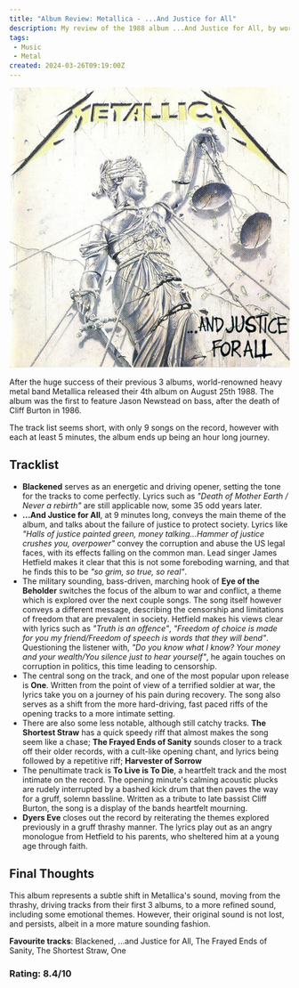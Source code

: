 ```yaml
---
title: "Album Review: Metallica - ...And Justice for All"
description: My review of the 1988 album ...And Justice for All, by world renowned heavy metal band Metallica.
tags:
 - Music
 - Metal
created: 2024-03-26T09:19:00Z
---
```


![Album art for ...And Justice For All by Metallica](/assets/img/metallica-ajfa/albumcover.jpg)

After the huge success of their previous 3 albums, world-renowned heavy metal band Metallica released their 4th album on August 25th 1988. The album was the first to feature Jason Newstead on bass, after the death of Cliff Burton in 1986.

The track list seems short, with only 9 songs on the record, however with each at least 5 minutes, the album ends up being an hour long journey.
## Tracklist
+ **Blackened** serves as an energetic and driving opener, setting the tone for the tracks to come perfectly. Lyrics such as _"Death of Mother Earth / Never a rebirth"_ are still applicable now, some 35 odd years later.
+ **...And Justice for All**, at 9 minutes long, conveys the main theme of the album, and talks about the failure of justice to protect society. Lyrics like _"Halls of justice painted green, money talking...Hammer of justice crushes you, overpower"_ convey the corruption and abuse the US legal faces, with its effects falling on the common man. Lead singer James Hetfield makes it clear that this is not some foreboding warning, and that he finds this to be _"so grim, so true, so real"_.
+ The military sounding, bass-driven, marching hook of **Eye of the Beholder** switches the focus of the album to war and conflict, a theme which is explored over the next couple songs. The song itself however conveys a different message, describing the censorship and limitations of freedom that are prevalent in society. Hetfield makes his views clear with lyrics such as _"Truth is an offence"_, _"Freedom of choice is made for you my friend/Freedom of speech is words that they will bend"_. Questioning the listener with, _"Do you know what I know? Your money and your wealth/You silence just to hear yourself"_, he again touches on corruption in politics, this time leading to censorship.
+ The central song on the track, and one of the most popular upon release is **One**. Written from the point of view of a terrified soldier at war, the lyrics take you on a journey of his pain during recovery. The song also serves as a shift from the more hard-driving, fast paced riffs of the opening tracks to a more intimate setting.
+ There are also some less notable, although still catchy tracks. **The Shortest Straw** has a quick speedy riff that almost makes the song seem like a chase; **The Frayed Ends of Sanity** sounds closer to a track off their older records, with a cult-like opening chant, and lyrics being followed by a repetitive riff; **Harvester of Sorrow** 
+ The penultimate track is **To Live is To Die**, a heartfelt track and the most intimate on the record. The opening minute's calming acoustic plucks are rudely interrupted by a bashed kick drum that then paves the way for a gruff, solemn bassline. Written as a tribute to late bassist Cliff Burton, the song is a display of the bands heartfelt mourning.
+ **Dyers Eve** closes out the record by reiterating the themes explored previously in a gruff thrashy manner. The lyrics play out as an angry monologue from Hetfield to his parents, who sheltered him at a young age through faith.

## Final Thoughts
This album represents a subtle shift in Metallica's sound, moving from the thrashy, driving tracks from their first 3 albums, to a more refined sound, including some emotional themes. However, their original sound is not lost, and persists, albeit in a more mature sounding fashion.

**Favourite tracks**: Blackened, ...and Justice for All, The Frayed Ends of Sanity, The Shortest Straw, One

### Rating: 8.4/10

